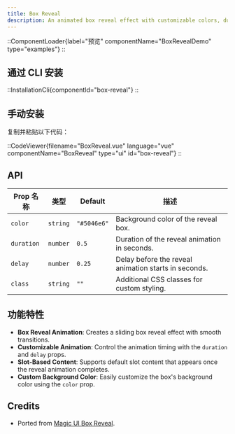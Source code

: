 ```yaml
---
title: Box Reveal
description: An animated box reveal effect with customizable colors, duration, and delay.
---
```


::ComponentLoader{label="预览" componentName="BoxRevealDemo" type="examples"}
::

## 通过 CLI 安装

::InstallationCli{componentId="box-reveal"}
::

## 手动安装

复制并粘贴以下代码：

::CodeViewer{filename="BoxReveal.vue" language="vue" componentName="BoxReveal" type="ui" id="box-reveal"}
::

## API

| Prop 名称  | 类型     | Default     | 描述                                                 |
| ---------- | -------- | ----------- | ---------------------------------------------------- |
| `color`    | `string` | `"#5046e6"` | Background color of the reveal box.                  |
| `duration` | `number` | `0.5`       | Duration of the reveal animation in seconds.         |
| `delay`    | `number` | `0.25`      | Delay before the reveal animation starts in seconds. |
| `class`    | `string` | `""`        | Additional CSS classes for custom styling.           |

## 功能特性

- **Box Reveal Animation**: Creates a sliding box reveal effect with smooth transitions.
- **Customizable Animation**: Control the animation timing with the `duration` and `delay` props.
- **Slot-Based Content**: Supports default slot content that appears once the reveal animation completes.
- **Custom Background Color**: Easily customize the box's background color using the `color` prop.

## Credits

- Ported from [Magic UI Box Reveal](https://magicui.design/docs/components/box-reveal).

